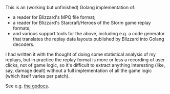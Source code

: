 This is an (working but unfinished) Golang implementation of:

- a reader for Blizzard's MPQ file format;
- a reader for Blizzard's Starcraft/Heroes of the Storm game replay formats;
- and various support tools for the above, including e.g. a code generator
  that translates the replay data layouts published by Blizzard into Golang
  decoders.

I had written it with the thought of doing some statistical analysis of
my replays, but in practice the replay format is more or less a recording
of user clicks, not of game logic, so it's difficult to extract anything
interesting (like, say, damage dealt) without a full implementation of all
the game logic (which itself varies per patch).

See e.g. [the godocs](http://godoc.org/github.com/martine/goblizzard/src/blizzard/mpq).
